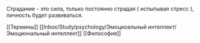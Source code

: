 Страдание - это сила, только постоянно страдая ( испытывая стресс ), личность будет развиваться. 

[[Термины]] [[Inbox/Study/psychology/Эмоциоальный интеллект/Эмоциональный интеллект]] [[Философия]]